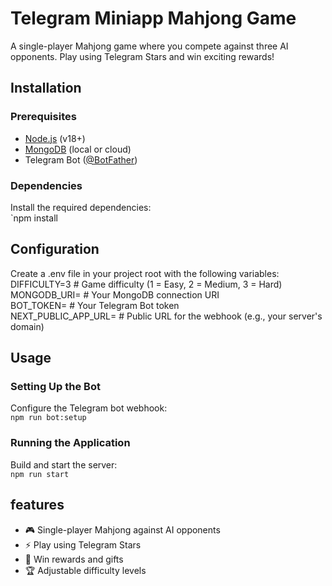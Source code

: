 # Telegram Miniapp Mahjong Game
A single-player Mahjong game where you compete against three AI opponents. Play using Telegram Stars and win exciting rewards!
## Installation
### Prerequisites
- [Node.js](https://nodejs.org/) (v18+)
- [MongoDB](https://www.mongodb.com/) (local or cloud)
- Telegram Bot ([@BotFather](https://t.me/BotFather))
### Dependencies
Install the required dependencies:  
`npm install
## Configuration
Create a .env file in your project root with the following variables:
DIFFICULTY=3       # Game difficulty (1 = Easy, 2 = Medium, 3 = Hard)  
MONGODB_URI=       # Your MongoDB connection URI  
BOT_TOKEN=         # Your Telegram Bot token  
NEXT_PUBLIC_APP_URL= # Public URL for the webhook (e.g., your server's domain)
## Usage
### Setting Up the Bot
Configure the Telegram bot webhook:  
`npm run bot:setup`
### Running the Application
Build and start the server:  
`npm run start`
## features
- 🎮 Single-player Mahjong against AI opponents
- ⚡ Play using Telegram Stars
- 🎁 Win rewards and gifts
- 🏆 Adjustable difficulty levels
